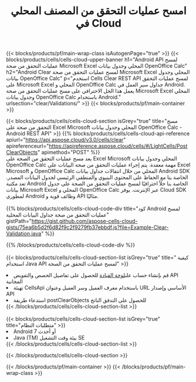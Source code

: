 ﻿---
title:  امسح عمليات التحقق من المصنف المحلي في Cloud
description:  Cloud APIs & SDKs لمسح عمليات التحقق على Microsoft Excel & OpenOffice Calc. عمليات التحقق الواضحة على جداول البيانات المحلية بواسطة Cells Cloud API. تدعم SDK أنواع لغات التطوير. وهي تشمل Android و C# و Go و Java و NodeJS و Perl و PHP و Python و Ruby و swift.
url: /ar/android/clear/validations/
---
{{< blocks/products/pf/main-wrap-class isAutogenPage="true" >}}
{{< blocks/products/cells/cells-cloud-upper-banner h1="Android API لمسح عمليات التحقق من صحة Microsoft Excel المحلي وجدول بيانات OpenOffice Calc" h2="Android Clear لمسح عمليات التحقق من صحة Microsoft Excel المحلي وجدول بيانات OpenOffice Calc" p="استخدم Cells Clear REST API لمسح عمليات التحقق على Microsoft Excel المحلي و OpenOffice Calc جداول سير العمل في Android. يعمل هذا الحل الاحترافي على مسح عمليات التحقق من صحة Microsoft Excel المحلي وجدول بيانات OpenOffice Calc باستخدام Android." urlsection="clear/Validations/" >}}
{{< blocks/products/pf/main-container >}}

{{< blocks/products/cells/cells-cloud-section isGrey="true" title="مسح التحقق من صحة على Excel Microsoft المحلي وجدول بيانات OpenOffice Calc - Android REST API" >}}
{{% blocks/products/cells/cells-cloud-api-reference apiurl="https://api.aspose.cloud/v3.0/cells/clear" apireferenceurl="https://apireference.aspose.cloud/cells/#/LightCells/PostClearObjects" apimethod="POST" %}}
<br/>
يعد مسح عمليات التحقق من الصحة على Excel Microsoft المحلي وجدول بيانات OpenOffice Calc مهمة معقدة. يتم إجراء عمليات التحقق من صحة البيانات على Excel Microsoft و OpenOffice Calc المحلي من خلال انتقالات جداول بيانات Android SDK الخاصة بنا مع الحفاظ على المحتوى البنيوي والمنطقي الرئيسي لجدول البيانات المصدر. تعد مكتبة Android الخاصة بنا حلاً احترافيًا لمسح عمليات التحقق من الصحة على جدول بيانات Microsoft Excel المحلي و OpenOffice Calc عبر الإنترنت. يوفر Cloud SDK لمطوري Android وظائف قوية و API مثاليًا.
<br/>
<br/>
{{% blocks/products/cells/cells-cloud-code-div title="كود Android لمسح عمليات التحقق من صحة جداول البيانات المحلية" gistPath="https://gist.github.com/aspose-cells-cloud-gists/75ea6b5d2f6d82f9c2f9279fb37ebbdf.js?file=Example-Clear-Validation.java" %}}
  
{{% /blocks/products/cells/cells-cloud-code-div %}}
<br/>
<br/>
{{< blocks/products/cells/cells-cloud-section-list isGrey="true" title=" كيفية استخدام Java API لمسح عمليات التحقق من الصحة" >}}
<li> قم بإنشاء حساب على<a href="https://dashboard.aspose.cloud/">لوحة القيادة</a> للحصول على تفاصيل الحصص والتفويض API المجانية</li>
<li>تهيئة CellsApi باستخدام معرف العميل وسر العميل وعنوان URL الأساسي وإصدار API</li>
<li>استدعاء طريقة postClearObjects للحصول على التدفق الناتج</li>
{{< /blocks/products/cells/cells-cloud-section-list >}}
<br/>
<br/>
{{< blocks/products/cells/cells-cloud-section-list isGrey="true" title="متطلبات النظام" >}}
<li>Android 7 أو أحدث</li>
<li>Java (TM) بيئة وقت التشغيل SE</li>
{{< /blocks/products/cells/cells-cloud-section-list >}}

{{< /blocks/products/cells/cells-cloud-section >}}

{{< /blocks/products/pf/main-container >}}
{{< /blocks/products/pf/main-wrap-class >}}
